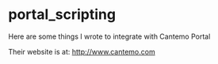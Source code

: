 portal_scripting
================

Here are some things I wrote to integrate with Cantemo Portal

Their website is at:
http://www.cantemo.com
